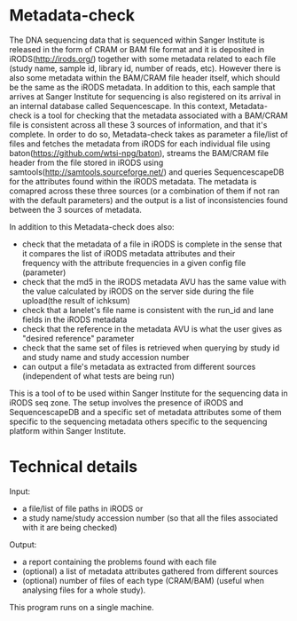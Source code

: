 Metadata-check
==============

The DNA sequencing data that is sequenced within Sanger Institute is released in the form of CRAM or BAM file format and it is deposited in iRODS(http://irods.org/) together with some metadata related to each file (study name, sample id, library id, number of reads, etc). However there is also some metadata within the BAM/CRAM file header itself, which should be the same as the iRODS metadata. In addition to this, each sample that arrives at Sanger Institute for sequencing is also registered on its arrival in an internal database called Sequencescape. In this context, Metadata-check is a tool for checking that the metadata associated with a BAM/CRAM file is consistent across all these 3 sources of information, and that it's complete. In order to do so, Metadata-check takes as parameter a file/list of files and fetches the metadata from iRODS for each individual file using baton(https://github.com/wtsi-npg/baton), streams the BAM/CRAM file header from the file stored in iRODS using samtools(http://samtools.sourceforge.net/) and queries SequencescapeDB for the attributes found within the iRODS metadata. The metadata is comapred across these three sources (or a combination of them if not ran with the default parameters) and the output is a list of inconsistencies found between the 3 sources of metadata.

In addition to this Metadata-check does also:
- check that the metadata of a file in iRODS is complete in the sense that it compares the list of iRODS metadata attributes and their frequency with the attribute frequencies in a given config file (parameter)
- check that the md5 in the iRODS metadata AVU has the same value with the value calculated by iRODS on the server side during the file upload(the result of ichksum)
- check that a lanelet's file name is consistent with the run_id and lane fields in the iRODS metadata
- check that the reference in the metadata AVU is what the user gives as "desired reference" parameter
- check that the same set of files is retrieved when querying by study id and study name and study accession number
- can output a file's metadata as extracted from different sources (independent of what tests are being run)

This is a tool of to be used within Sanger Institute for the sequencing data in iRODS seq zone. The setup involves the presence of iRODS and SequencescapeDB and a specific set of metadata attributes some of them specific to the sequencing metadata others specific to the sequencing platform within Sanger Institute.

Technical details
=================
Input: 
- a file/list of file paths in iRODS or 
- a study name/study accession number (so that all the files associated with it are being checked)

Output:
- a report containing the problems found with each file
- (optional) a list of metadata attributes gathered from different sources
- (optional) number of files of each type (CRAM/BAM) (useful when analysing files for a whole study).

This program runs on a single machine.
